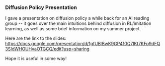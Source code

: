 ### Diffusion Policy Presentation
I gave a presentation on diffusion policy a while back for an AI reading group -- it goes over the main intuitions behind diffusion in RL/imitation learning, as well as some brief information on my summer project.

Here are the link to the slides: https://docs.google.com/presentation/d/1gfUBlBwK9GP410Q7lKt7KFp9dFQ3SIdWHOUHvaOTGCQ/edit?usp=sharing

Hope it is useful in some way!
